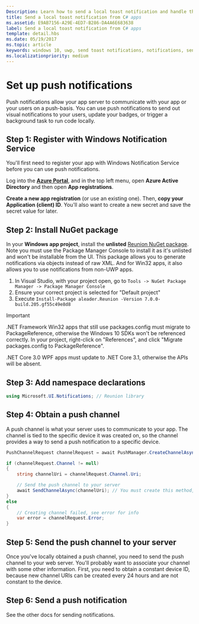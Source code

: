 ```yaml
---
Description: Learn how to send a local toast notification and handle the user clicking the toast from C# apps.
title: Send a local toast notification from C# apps
ms.assetid: E9AB7156-A29E-4ED7-B286-DA4A6E683638
label: Send a local toast notification from C# apps
template: detail.hbs
ms.date: 05/19/2017
ms.topic: article
keywords: windows 10, uwp, send toast notifications, notifications, send notifications, toast notifications, how to, quickstart, getting started, code sample, walkthrough, c#
ms.localizationpriority: medium
---
```

# Set up push notifications

Push notifications allow your app server to communicate with your app or your users on a push-basis. You can use push notifications to send out visual notifications to your users, update your badges, or trigger a background task to run code locally.


## Step 1: Register with Windows Notification Service

You'll first need to register your app with Windows Notification Service before you can use push notifications.

Log into the [**Azure Portal**](https://portal.azure.com), and in the top left menu, open **Azure Active Directory** and then open **App registrations**.

**Create a new app registration** (or use an existing one). Then, **copy your Application (client) ID**. You'll also want to create a new secret and save the secret value for later.


## Step 2: Install NuGet package

In your **Windows app project**, install the **unlisted** [Reunion NuGet package](https://www.nuget.org/packages/aleader.Reunion/). Note you must use the Package Manager Console to install it as it's unlisted and won't be installable from the UI. This package allows you to generate notifications via objects instead of raw XML. And for Win32 apps, it also allows you to use notifications from non-UWP apps.

1. In Visual Studio, with your project open, go to `Tools -> NuGet Package Manager -> Package Manager Console`
1. Ensure your correct project is selected for "Default project"
1. Execute `Install-Package aleader.Reunion -Version 7.0.0-build.205.gf55c49e8d8`

> [!IMPORTANT]
> .NET Framework Win32 apps that still use packages.config must migrate to PackageReference, otherwise the Windows 10 SDKs won't be referenced correctly. In your project, right-click on "References", and click "Migrate packages.config to PackageReference".
> 
> .NET Core 3.0 WPF apps must update to .NET Core 3.1, otherwise the APIs will be absent.


## Step 3: Add namespace declarations

```csharp
using Microsoft.UI.Notifications; // Reunion library
```


## Step 4: Obtain a push channel

A push channel is what your server uses to communicate to your app. The channel is tied to the specific device it was created on, so the channel provides a way to send a push notification to a specific device.

```csharp
PushChannelRequest channelRequest = await PushManager.CreateChannelAsync("your-azure-application-id");

if (channelRequest.Channel != null)
{
    string channelUri = channelRequest.Channel.Uri;

    // Send the push channel to your server
    await SendChannelAsync(channelUri); // You must create this method, explanation of it in next step
}
else
{
    // Creating channel failed, see error for info
    var error = channelRequest.Error;
}
```

## Step 5: Send the push channel to your server

Once you've locally obtained a push channel, you need to send the push channel to your web server. You'll probably want to associate your channel with some other information. First, you need to obtain a constant device ID, because new channel URIs can be created every 24 hours and are not constant to the device.

## Step 6: Send a push notification

See the other docs for sending notifications.